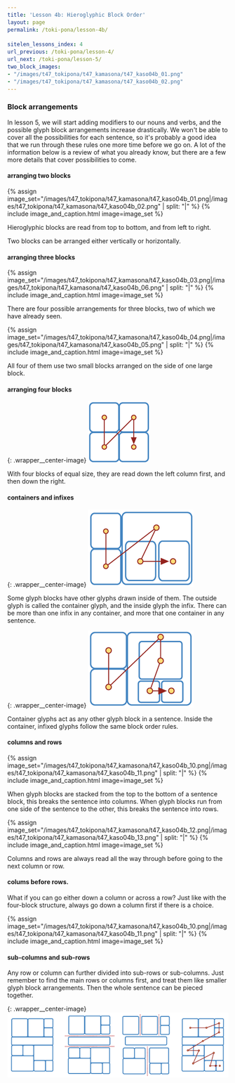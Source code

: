 ```yaml
---
title: 'Lesson 4b: Hieroglyphic Block Order'
layout: page
permalink: /toki-pona/lesson-4b/

sitelen_lessons_index: 4
url_previous: /toki-pona/lesson-4/
url_next: /toki-pona/lesson-5/
two_block_images:
- "/images/t47_tokipona/t47_kamasona/t47_kaso04b_01.png"
- "/images/t47_tokipona/t47_kamasona/t47_kaso04b_02.png"
---
```


### Block arrangements

In lesson 5, we will start adding modifiers to our nouns and verbs, and the possible glyph block arrangements increase drastically. We won't be able to cover all the possibilities for each sentence, so it's probably a good idea that we run through these rules one more time before we go on. A lot of the information below is a review of what you already know, but there are a few more details that cover possibilities to come.

#### arranging two blocks

{% assign image_set="/images/t47_tokipona/t47_kamasona/t47_kaso04b_01.png|/images/t47_tokipona/t47_kamasona/t47_kaso04b_02.png" | split: "|" %}
{% include image_and_caption.html image=image_set %}

Hieroglyphic blocks are read from top to bottom, and from left to right.

Two blocks can be arranged either vertically or horizontally.

#### arranging three blocks

{% assign image_set="/images/t47_tokipona/t47_kamasona/t47_kaso04b_03.png|/images/t47_tokipona/t47_kamasona/t47_kaso04b_06.png" | split: "|" %}
{% include image_and_caption.html image=image_set %}

There are four possible arrangements for three blocks, two of which we have already seen.

{% assign image_set="/images/t47_tokipona/t47_kamasona/t47_kaso04b_04.png|/images/t47_tokipona/t47_kamasona/t47_kaso04b_05.png" | split: "|" %}
{% include image_and_caption.html image=image_set %}

All four of them use two small blocks arranged on the side of one large block.

#### arranging four blocks
   
{: .wrapper__center-image}
![block structure](/images/t47_tokipona/t47_kamasona/t47_kaso04b_07.png)

With four blocks of equal size, they are read down the left column first, and then down the right.

#### containers and infixes

{: .wrapper__center-image}
![block structure](/images/t47_tokipona/t47_kamasona/t47_kaso04b_08.png)

Some glyph blocks have other glyphs drawn inside of them. The outside glyph is called the container glyph, and the inside glyph the infix. There can be more than one infix in any container, and more that one container in any sentence.

{: .wrapper__center-image}
![block structure](/images/t47_tokipona/t47_kamasona/t47_kaso04b_09.png)

Container glyphs act as any other glyph block in a sentence. Inside the container, infixed glyphs follow the same block order rules.

#### columns and rows

{% assign image_set="/images/t47_tokipona/t47_kamasona/t47_kaso04b_10.png|/images/t47_tokipona/t47_kamasona/t47_kaso04b_11.png" | split: "|" %}
{% include image_and_caption.html image=image_set %}

When glyph blocks are stacked from the top to the bottom of a sentence block, this breaks the sentence into columns. When glyph blocks run from one side of the sentence to the other, this breaks the sentence into rows.


{% assign image_set="/images/t47_tokipona/t47_kamasona/t47_kaso04b_12.png|/images/t47_tokipona/t47_kamasona/t47_kaso04b_13.png" | split: "|" %}
{% include image_and_caption.html image=image_set %}

Columns and rows are always read all the way through before going to the next column or row.

#### colums before rows.

What if you can go either down a column or across a row? Just like with the four-block structure, always go down a column first if there is a choice.

{% assign image_set="/images/t47_tokipona/t47_kamasona/t47_kaso04b_10.png|/images/t47_tokipona/t47_kamasona/t47_kaso04b_11.png" | split: "|" %}
{% include image_and_caption.html image=image_set %}

#### sub-columns and sub-rows

Any row or column can further divided into sub-rows or sub-columns. Just remember to find the main rows or columns first, and treat them like smaller glyph block arrangements. Then the whole sentence can be pieced together.

{: .wrapper__center-image}
![block structure](/images/t47_tokipona/t47_kamasona/t47_kaso04b_16.png)
